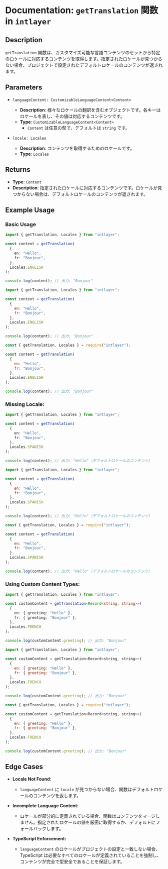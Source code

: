 # Documentation: `getTranslation` 関数 in `intlayer`

## Description

`getTranslation` 関数は、カスタマイズ可能な言語コンテンツのセットから特定のロケールに対応するコンテンツを取得します。指定されたロケールが見つからない場合、プロジェクトで設定されたデフォルトロケールのコンテンツが返されます。

## Parameters

- `languageContent: CustomizableLanguageContent<Content>`

  - **Description**: 様々なロケールの翻訳を含むオブジェクトです。各キーはロケールを表し、その値は対応するコンテンツです。
  - **Type**: `CustomizableLanguageContent<Content>`
    - `Content` は任意の型で、デフォルトは `string` です。

- `locale: Locales`

  - **Description**: コンテンツを取得するためのロケールです。
  - **Type**: `Locales`

## Returns

- **Type**: `Content`
- **Description**: 指定されたロケールに対応するコンテンツです。ロケールが見つからない場合は、デフォルトロケールのコンテンツが返されます。

## Example Usage

### Basic Usage

```typescript codeFormat="typescript"
import { getTranslation, Locales } from "intlayer";

const content = getTranslation(
  {
    en: "Hello",
    fr: "Bonjour",
  },
  Locales.ENGLISH
);

console.log(content); // 出力: "Bonjour"
```

```javascript codeFormat="esm"
import { getTranslation, Locales } from "intlayer";

const content = getTranslation(
  {
    en: "Hello",
    fr: "Bonjour",
  },
  Locales.ENGLISH
);

console.log(content); // 出力: "Bonjour"
```

```javascript codeFormat="commonjs"
const { getTranslation, Locales } = require("intlayer");

const content = getTranslation(
  {
    en: "Hello",
    fr: "Bonjour",
  },
  Locales.ENGLISH
);

console.log(content); // 出力: "Bonjour"
```

### Missing Locale:

```typescript codeFormat="typescript"
import { getTranslation, Locales } from "intlayer";

const content = getTranslation(
  {
    en: "Hello",
    fr: "Bonjour",
  },
  Locales.SPANISH
);

console.log(content); // 出力: "Hello"（デフォルトロケールのコンテンツ）
```

```javascript codeFormat="esm"
import { getTranslation, Locales } from "intlayer";

const content = getTranslation(
  {
    en: "Hello",
    fr: "Bonjour",
  },
  Locales.SPANISH
);

console.log(content); // 出力: "Hello"（デフォルトロケールのコンテンツ）
```

```javascript codeFormat="commonjs"
const { getTranslation, Locales } = require("intlayer");

const content = getTranslation(
  {
    en: "Hello",
    fr: "Bonjour",
  },
  Locales.SPANISH
);

console.log(content); // 出力: "Hello"（デフォルトロケールのコンテンツ）
```

### Using Custom Content Types:

```typescript codeFormat="typescript"
import { getTranslation, Locales } from "intlayer";

const customContent = getTranslation<Record<string, string>>(
  {
    en: { greeting: "Hello" },
    fr: { greeting: "Bonjour" },
  },
  Locales.FRENCH
);

console.log(customContent.greeting); // 出力: "Bonjour"
```

```javascript codeFormat="esm"
import { getTranslation, Locales } from "intlayer";

const customContent = getTranslation<Record<string, string>>(
  {
    en: { greeting: "Hello" },
    fr: { greeting: "Bonjour" },
  },
  Locales.FRENCH
);

console.log(customContent.greeting); // 出力: "Bonjour"
```

```javascript codeFormat="commonjs"
const { getTranslation, Locales } = require("intlayer");

const customContent = getTranslation<Record<string, string>>(
  {
    en: { greeting: "Hello" },
    fr: { greeting: "Bonjour" },
  },
  Locales.FRENCH
);

console.log(customContent.greeting); // 出力: "Bonjour"
```

## Edge Cases

- **Locale Not Found:**
  - `languageContent` に `locale` が見つからない場合、関数はデフォルトロケールのコンテンツを返します。
- **Incomplete Language Content:**

  - ロケールが部分的に定義されている場合、関数はコンテンツをマージしません。指定されたロケールの値を厳密に取得するか、デフォルトにフォールバックします。

- **TypeScript Enforcement:**
  - `languageContent` のロケールがプロジェクトの設定と一致しない場合、TypeScript は必要なすべてのロケールが定義されていることを強制し、コンテンツが完全で型安全であることを保証します。
